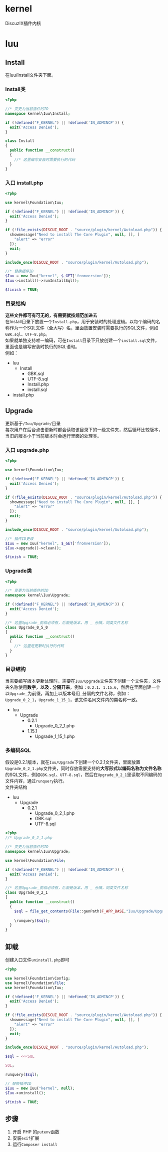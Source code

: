 # kernel
Discuz!X插件内核

# Iuu
## Install
在Iuu/Install文件夹下面。  
### Install类
```php
<?php

//* 变更为当前插件的ID
namespace kernel\Iuu\Install;

if (!defined("F_KERNEL") || !defined('IN_ADMINCP')) {
  exit('Access Denied');
}

class Install
{
  public function __construct()
  {
    //* 这里编写安装时需要执行的代码
  }
}
```
### 入口 install.php
```php
<?php

use kernel\Foundation\Iuu;

if (!defined("F_KERNEL") || !defined('IN_ADMINCP')) {
  exit('Access Denied');
}

if (!file_exists(DISCUZ_ROOT . "source/plugin/kernel/Autoload.php")) {
  showmessage("Need to install The Core Plugin", null, [], [
    "alert" => "error"
  ]);
  exit;
}

include_once(DISCUZ_ROOT . "source/plugin/kernel/Autoload.php");

//* 替换插件ID
$Iuu = new Iuu("kernel", $_GET['fromversion']);
$Iuu->install()->runInstallSql();

$finish = TRUE;
```
### 目录结构
**这些文件都可有可无的，有需要就按规范加进去**   
在Install目录下放置一个`Install.php`，用于安装时的处理逻辑。以每个编码的名称作为一个SQL文件（全大写）名，里面放置安装时需要执行的SQL文件，例如`GBK.sql`、`UTF-8.php`。  
如果就单独支持唯一编码，可在`Install`目录下只放创建一个`install.sql`文件，里面也是编写安装时执行的SQL语句。   
例如：
- Iuu
  - Install
    - GBK.sql
    - UTF-8.sql
    - Install.php
    - install.sql
- install.php
## Upgrade
更新基于`/Iuu/Upgrade/`目录  
每次用户在后台点击更新时都会读取该目录下的一级文件夹，然后循环比较版本，当旧的版本小于当前版本时会运行里面的处理类。
### 入口 upgrade.php
```php
<?php

use kernel\Foundation\Iuu;

if (!defined("F_KERNEL") || !defined('IN_ADMINCP')) {
  exit('Access Denied');
}

if (!file_exists(DISCUZ_ROOT . "source/plugin/kernel/Autoload.php")) {
  showmessage("Need to install The Core Plugin", null, [], [
    "alert" => "error"
  ]);
  exit;
}

include_once(DISCUZ_ROOT . "source/plugin/kernel/Autoload.php");

//* 插件ID更改
$Iuu = new Iuu("kernel", $_GET['fromversion']);
$Iuu->upgrade()->clean();

$finish = TRUE;
```
### Upgrade类
```php
<?php

//* 变更为当前插件的ID
namespace kernel\Iuu\Upgrade;

if (!defined("F_KERNEL") || !defined('IN_ADMINCP')) {
  exit('Access Denied');
}

//* 这里Upgrade_前缀必须有，后面是版本，用 _ 分隔，同类文件名称
class Upgrade_0_5_0
{
  public function __construct()
  {
    //* 这里是更新时执行的代码
  }
}
```
### 目录结构
当需要编写版本更新处理时，需要在`Iuu/Upgrade`文件夹下创建一个文件夹，文件夹名称使用**数字，以及 . 分隔开来**，例如：`0.2.1`、`1.15.6`，然后在里面创建一个以`Upgrade_`为前缀，再加上以版本号用`_`分隔的文件名称，例如：`Upgrade_0_2_1`，`Upgrade_1_15_1`，该文件名同文件内的类名称一致。
- Iuu
  - Upgrade
    - 0.2.1
      - Upgrade_0_2_1.php
    - 1.15.1
      - Upgrade_1_15_1.php
### 多编码SQL
假设是0.2.1版本，就在`Iuu/Upgrade`下创建一个0.2.1文件夹，里面放置`Upgrade_0_2_1.php`文件夹，同时存放需要支持的**大写形式以编码名称为文件名称**的SQL文件，例如`GBK.sql`、`UTF-8.sql`，然后在`Upgrade_0_2_1`里读取不同编码的文件内容，通过`runquery`执行。  
文件夹结构
- Iuu
  - Upgrade
    - 0.2.1
      - Upgrade_0_2_1.php
      - GBK.sql
      - UTF-8.sql
```php
<?php
//* Upgrade_0_2_1.php

//* 变更为当前插件的ID
namespace kernel\Iuu\Upgrade;

use kernel\Foundation\File;

if (!defined("F_KERNEL") || !defined('IN_ADMINCP')) {
  exit('Access Denied');
}

//* 这里Upgrade_前缀必须有，后面是版本，用 _ 分隔，同类文件名称
class Upgrade_0_2_1
{
  public function __construct()
  {
    $sql = file_get_contents(File::genPath(F_APP_BASE,"Iuu/Upgrade/Upgrade_0_2_1",CHARSET.".sql"));
    
    \runquery($sql);
  }
}

```
## 卸载
创建入口文件`uninstall.php`即可
```php
<?php

use kernel\Foundation\Config;
use kernel\Foundation\File;
use kernel\Foundation\Iuu;

if (!defined('F_KERNEL') || !defined('IN_ADMINCP')) {
  exit('Access Denied');
}

if (!file_exists(DISCUZ_ROOT . "source/plugin/kernel/Autoload.php")) {
  showmessage("Need to install The Core Plugin", null, [], [
    "alert" => "error"
  ]);
  exit;
}

include_once(DISCUZ_ROOT . "source/plugin/kernel/Autoload.php");

$sql = <<<SQL

SQL;

runquery($sql);

// 替换插件ID
$Iuu = new Iuu("kernel", null);
$Iuu->uninstall();

$finish = TRUE;

```

## 步骤

1. 开启 PHP 的`putenv`函数
2. 安装`exif`扩展
3. 运行`Composer install`